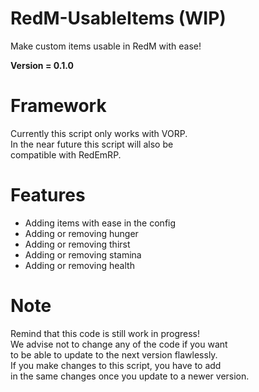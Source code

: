 # RedM-UsableItems (WIP)
 Make custom items usable in RedM with ease!
 
**Version = 0.1.0**
 
# Framework
Currently this script only works with VORP. <br> 
In the near future this script will also be <br> 
compatible with RedEmRP. 

# Features
- Adding items with ease in the config
- Adding or removing hunger
- Adding or removing thirst
- Adding or removing stamina
- Adding or removing health

# Note
Remind that this code is still work in progress!         <br> 
We advise not to change any of the code if you want      <br> 
to be able to update to the next version flawlessly.     <br> 
If you make changes to this script, you have to add      <br> 
in the same changes once you update to a newer version.  <br> 
